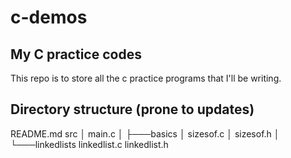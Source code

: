 # c-demos
## My C practice codes

This repo is to store all the c practice programs that I'll be writing.

## Directory structure (prone to updates)
README.md
src
│   main.c
│
├───basics
│       sizesof.c
│       sizesof.h
│
└───linkedlists
        linkedlist.c
        linkedlist.h
